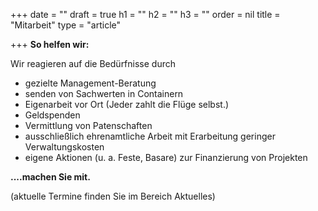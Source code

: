 +++
date = ""
draft = true
h1 = ""
h2 = ""
h3 = ""
order = nil
title = "Mitarbeit"
type = "article"

+++
**So helfen wir:**

Wir reagieren auf die Bedürfnisse durch

* gezielte Management-Beratung
* senden von Sachwerten in Containern
* Eigenarbeit vor Ort (Jeder zahlt die Flüge selbst.)
* Geldspenden
* Vermittlung von Patenschaften
* ausschließlich ehrenamtliche Arbeit mit Erarbeitung geringer Verwaltungskosten
* eigene Aktionen (u. a. Feste, Basare) zur Finanzierung von Projekten

**....machen Sie mit.**

(aktuelle Termine finden Sie im Bereich Aktuelles)